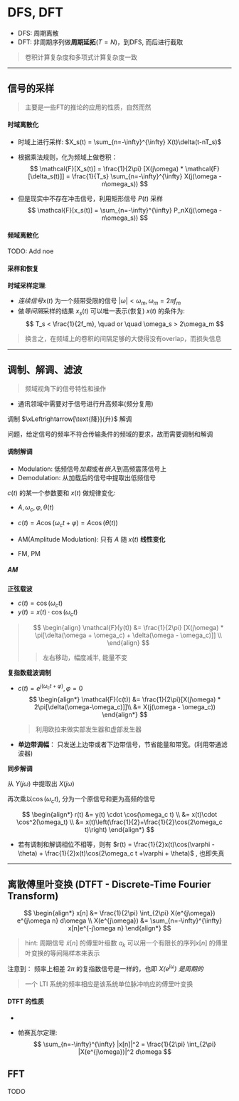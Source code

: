 # DFS, DFT

- DFS: 周期离散
- DFT: 非周期序列做**周期延拓**($T = N$)，到DFS, 而后进行截取

> 卷积计算复杂度和多项式计算复杂度一致


----

## 信号的采样

> 主要是一些FT的推论的应用的性质，自然而然

#### 时域离散化

- 时域上进行采样: $X_s(t) = \sum_{n=-\infty}^{\infty} X(t)\delta(t-nT_s)$
- 根据乘法规则，化为频域上做卷积：
    $$
        \mathcal{F}[X_s(t)] = \frac{1}{2\pi} [X(j\omega) * \mathcal{F}[\delta_s(t)]] = \frac{1}{T_s} \sum_{n=-\infty}^{\infty} X(j(\omega - n\omega_s))
    $$
    
- 但是现实中不存在冲击信号，利用矩形信号 $P(t)$ 采样
    $$
        \mathcal{F}[x_s(t)] = \sum_{n=-\infty}^{\infty} P_nX(j(\omega - n\omega_s))
    $$
    
#### 频域离散化

TODO: Add noe

#### 采样和恢复

**时域采样定理**:

- *连续信号*$x(t)$ 为一个频带受限的信号 $|\omega| < \omega_m, \omega_m = 2\pi f_m$
- 做*等间隔*采样的结果 $x_s(t)$ 可以唯一表示(恢复) $x(t)$ 的条件为:
    $$
        T_s < \frac{1}{2f_m}, \quad or \quad \omega_s > 2\omega_m
    $$

> 换言之，在频域上的卷积的间隔足够的大使得没有overlap，而损失信息

----

## 调制、解调、滤波

> 频域视角下的信号特性和操作

- 通讯领域中需要对于信号进行升高频率(频分复用)

调制 $\xLeftrightarrow[\text{降}]{升}$ 解调

问题，给定信号的频率不符合传输条件的频域的要求，故而需要调制和解调

#### 调制解调

- Modulation: 低频信号*加载*或者*嵌入*到高频震荡信号上
- Demodulation: 从加载后的信号中提取出低频信号

$c(t)$ 的某一个参数要和 $x(t)$ 做规律变化:
- $A, \omega_c, \varphi, \theta(t)$
- $c(t) = A\cos(\omega_c t + \varphi)=  A\cos(\theta(t))$

- AM(Amplitude Modulation): 只有 $A$ 随 $x(t)$ **线性变化**
- FM, PM

##### AM

**正弦载波**

- $c(t) = \cos(\omega_c t)$
- $y(t) = x(t)\cdot \cos(\omega_c t)$

> $$
> \begin{align}
> \mathcal{F}(y(t)) &= \frac{1}{2\pi} [X(j\omega) * \pi[\delta(\omega + \omega_c) + \delta(\omega - \omega_c)]] \\
> \end{align}
> $$
>> 左右移动，幅度减半, 能量不变

**复指数载波调制**

- $c(t) = e^{j(\omega_c t +\varphi)}, \varphi =0$
    $$
        \begin{align*}
            \mathcal{F}(c(t)) &= \frac{1}{2\pi}[X(j\omega) * 2\pi[\delta(\omega-\omega_c)]]\\
            &= X(j(\omega - \omega_c))
        \end{align*}
    $$
    > 利用欧拉来做实部发生器和虚部发生器
    
- **单边带调幅**： 只发送上边带或者下边带信号，节省能量和带宽。(利用带通滤波器)

**同步解调**

从 $Y(j\omega)$ 中提取出 $X(j\omega)$

再次乘以$\cos(\omega_c t)$, 分为一个原信号和更为高频的信号

$$
    \begin{align*}
        r(t) &= y(t) \cdot \cos(\omega_c t) \\
            &= x(t)\cdot \cos^2(\omega_t) \\
            &= x(t)\left(\frac{1}{2}+\frac{1}{2}\cos(2\omega_c t)\right) 
    \end{align*}
$$

- 若有调制和解调相位不相等，则有 $r(t) = \frac{1}{2}x(t)\cos(\varphi -\theta) + \frac{1}{2}x(t)\cos(2\omega_c t +\varphi + \theta)$ , 也即失真


----

## 离散傅里叶变换 (DTFT - Discrete-Time Fourier Transform)

$$
    \begin{align*}
        x[n] &= \frac{1}{2\pi} \int_{2\pi} X(e^{j\omega}) e^{j\omega n} d\omega \\
        X(e^{j\omega}) &= \sum_{n=-\infty}^{\infty} x[n]e^{-j\omega n}
    \end{align*}
$$

> hint: 周期信号 $\tilde{x}[n]$ 的傅里叶级数 $a_k$ 可以用一个有限长的序列$x[n]$ 的傅里叶变换的等间隔样本来表示

注意到： 频率上相差 $2\pi$ 的复指数信号是一样的，也即 *$X(e^{j\omega})$ 是周期的*

> 一个 LTI 系统的频率相应是该系统单位脉冲响应的傅里叶变换 

#### DTFT 的性质

- 

- 帕赛瓦尔定理:
    $$
        \sum_{n=-\infty}^{\infty} |x[n]|^2 = \frac{1}{2\pi} \int_{2\pi} |X(e^{j\omega})|^2 d\omega
    $$
    

## FFT

TODO